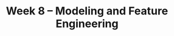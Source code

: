 ---
    title: Week 8 – Modeling and Feature Engineering
    weekNumber: 8
    days:
      - date: 2023-2-27
        events:
          "**LEC 19**{: .label .label-lecture } Text Features, Continued":
            "[Ch. 9.2](https://notes.dsc80.com/content/09/data-pipelines.html)"
          "**Lab 7**{: .label .label-lab } **Regular Expressions and Text Data (due 2/27)**":
      - date: 2023-3-1
        events:
          "**LEC 20**{: .label .label-lecture } Modeling and Regression":
            "[Ch. 10.1](https://notes.dsc80.com/content/10/intro-modeling.html)"
          "**DIS 7**{: .label .label-disc } Lab 7 Reflection (due 3/4)":
      - date: 2023-3-2
        events:
          "**PROJ 4**{: .label .label-proj } **Language Models 🗣 (Checkpoint due 3/2)**":
      - date: 2023-3-3
        events:
          "**LEC 21**{: .label .label-lecture } Feature Engineering":
            "[Ch. 9.1](https://notes.dsc80.com/content/09/features.html)"
                
---